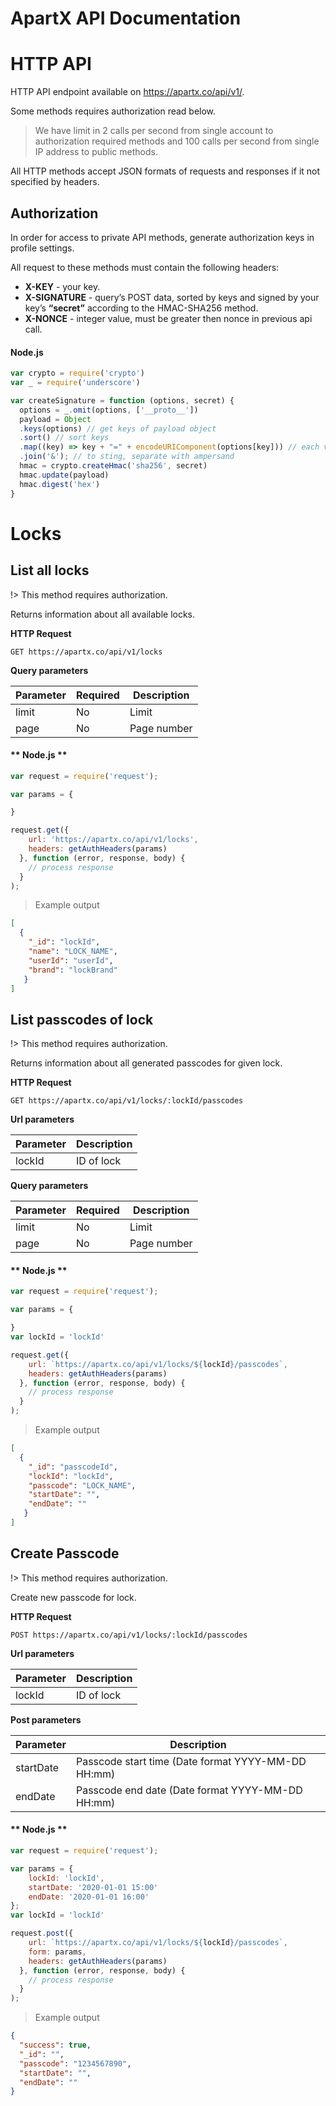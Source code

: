 # ApartX API Documentation

# HTTP API

HTTP API endpoint available on https://apartx.co/api/v1/.

Some methods requires authorization read below.

> We have limit in 2 calls per second from single account to authorization required methods and 100 calls per second from single IP address to public methods.

All HTTP methods accept JSON formats of requests and responses if it not specified by headers.

## Authorization

In order for access to private API methods, generate authorization keys in profile settings.

All request to these methods must contain the following headers:

* **X-KEY** - your key.
* **X-SIGNATURE** - query’s POST data, sorted by keys and signed by your key’s **“secret”** according to the HMAC-SHA256 method.
* **X-NONCE** - integer value, must be greater then nonce in previous api call.

#### Node.js

```js
var crypto = require('crypto')
var _ = require('underscore')

var createSignature = function (options, secret) {
  options = _.omit(options, ['__proto__'])
  payload = Object
  .keys(options) // get keys of payload object
  .sort() // sort keys
  .map((key) => key + "=" + encodeURIComponent(options[key])) // each value should be url encoded. the most sensitive part for sign checking
  .join('&'); // to sting, separate with ampersand
  hmac = crypto.createHmac('sha256', secret)
  hmac.update(payload)
  hmac.digest('hex')
}
```

# Locks

## List all locks

!> This method requires authorization.

Returns information about all available locks.

**HTTP Request**

`GET https://apartx.co/api/v1/locks`

**Query parameters**

| Parameter | Required | Description |
| --------- | ------- | ----------- |
| limit | No | Limit |
| page | No | Page number |

#### ** Node.js **

```js
var request = require('request');

var params = {

}

request.get({
    url: 'https://apartx.co/api/v1/locks',
    headers: getAuthHeaders(params)
  }, function (error, response, body) {
    // process response
  }
);
```

> Example output

```json
[
  {
    "_id": "lockId",
    "name": "LOCK_NAME",
    "userId": "userId",
    "brand": "lockBrand"
   }
]
```

## List passcodes of lock

!> This method requires authorization.

Returns information about all generated passcodes for given lock.

**HTTP Request**

`GET https://apartx.co/api/v1/locks/:lockId/passcodes`

**Url parameters**

| Parameter | Description |
| --------- | ----------- |
| lockId | ID of lock |

**Query parameters**

| Parameter | Required | Description |
| --------- | ------- | ----------- |
| limit | No | Limit |
| page | No | Page number |

#### ** Node.js **

```js
var request = require('request');

var params = {

}
var lockId = 'lockId'

request.get({
    url: `https://apartx.co/api/v1/locks/${lockId}/passcodes`,
    headers: getAuthHeaders(params)
  }, function (error, response, body) {
    // process response
  }
);
```

> Example output

```json
[
  {
    "_id": "passcodeId",
    "lockId": "lockId",
    "passcode": "LOCK_NAME",
    "startDate": "",
    "endDate": ""
   }
]
```


## Create Passcode

!> This method requires authorization.

Create new passcode for lock.

**HTTP Request**

`POST https://apartx.co/api/v1/locks/:lockId/passcodes`

**Url parameters**

| Parameter | Description |
| --------- | ----------- |
| lockId | ID of lock |

**Post parameters**

| Parameter | Description |
| --------- | ----------- |
| startDate | Passcode start time (Date format YYYY-MM-DD HH:mm) |
| endDate | Passcode end date (Date format YYYY-MM-DD HH:mm) |

#### ** Node.js **

```js
var request = require('request');

var params = {
    lockId: 'lockId',
    startDate: '2020-01-01 15:00'
    endDate: '2020-01-01 16:00'
};
var lockId = 'lockId'

request.post({
    url: `https://apartx.co/api/v1/locks/${lockId}/passcodes`,
    form: params,
    headers: getAuthHeaders(params)
  }, function (error, response, body) {
    // process response
  }
);
```

> Example output

```json
{
  "success": true,
  "_id": "",
  "passcode": "1234567890",
  "startDate": "",
  "endDate": ""
}
```
